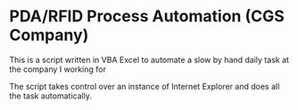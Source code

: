 # PDA/RFID Process Automation (CGS Company)
This is a script written in VBA Excel to automate a slow by hand daily task at the company I working for

The script takes control over an instance of Internet Explorer and does all the task automatically. 
